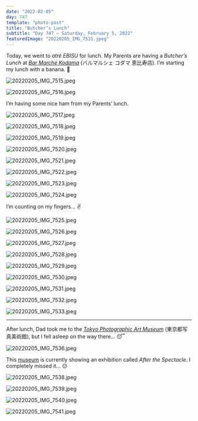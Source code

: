 ```yaml
---
date: "2022-02-05"
day: 747
template: "photo-post"
title: "Butcher’s Lunch"
subtitle: "Day 747 – Saturday, February 5, 2022"
featuredImage: "20220205_IMG_7531.jpeg"
---
```


Today, we went to _atré EBISU_ for lunch. My Parents are having a _Butcher’s Lunch_ at _<a href="https://goo.gl/maps/UDb9D4TcSjAEx6tAA">Bar Marché Kodama</a>_ (バルマルシェ コダマ 恵比寿店). I’m starting my lunch with a banana. 🍌

![20220205_IMG_7515.jpeg](20220205_IMG_7515.jpeg)

![20220205_IMG_7516.jpeg](20220205_IMG_7516.jpeg)

I’m having some nice ham from my Parents’ lunch.

![20220205_IMG_7517.jpeg](20220205_IMG_7517.jpeg)

![20220205_IMG_7518.jpeg](20220205_IMG_7518.jpeg)

![20220205_IMG_7519.jpeg](20220205_IMG_7519.jpeg)

![20220205_IMG_7520.jpeg](20220205_IMG_7520.jpeg)

![20220205_IMG_7521.jpeg](20220205_IMG_7521.jpeg)

![20220205_IMG_7522.jpeg](20220205_IMG_7522.jpeg)

![20220205_IMG_7523.jpeg](20220205_IMG_7523.jpeg)

![20220205_IMG_7524.jpeg](20220205_IMG_7524.jpeg)

I’m counting on my fingers… ✌️

![20220205_IMG_7525.jpeg](20220205_IMG_7525.jpeg)

![20220205_IMG_7526.jpeg](20220205_IMG_7526.jpeg)

![20220205_IMG_7527.jpeg](20220205_IMG_7527.jpeg)

![20220205_IMG_7528.jpeg](20220205_IMG_7528.jpeg)

![20220205_IMG_7529.jpeg](20220205_IMG_7529.jpeg)

![20220205_IMG_7530.jpeg](20220205_IMG_7530.jpeg)

![20220205_IMG_7531.jpeg](20220205_IMG_7531.jpeg)

![20220205_IMG_7532.jpeg](20220205_IMG_7532.jpeg)

![20220205_IMG_7533.jpeg](20220205_IMG_7533.jpeg)

<hr />

After lunch, Dad took me to the _<a href="https://goo.gl/maps/dsJuUrnbbLh9Y8pj6">Tokyo Photographic Art Museum</a>_ (東京都写真美術館), but I fell asleep on the way there… 😴

![20220205_IMG_7536.jpeg](20220205_IMG_7536.jpeg)

This <a href="http://topmuseum.jp/e/contents/index.html">museum</a> is currently showing an exhibition called _After the Spectacle_. I completely missed it… 😔

![20220205_IMG_7538.jpeg](20220205_IMG_7538.jpeg)

![20220205_IMG_7539.jpeg](20220205_IMG_7539.jpeg)

![20220205_IMG_7540.jpeg](20220205_IMG_7540.jpeg)

![20220205_IMG_7541.jpeg](20220205_IMG_7541.jpeg)
